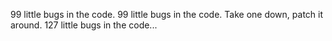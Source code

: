 99 little bugs in the code.
99 little bugs in the code.
Take one down, patch it around.
127 little bugs in the code...
